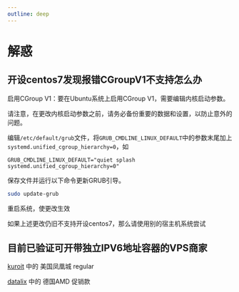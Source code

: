```yaml
---
outline: deep
---
```


# 解惑

## 开设centos7发现报错CGroupV1不支持怎么办

启用CGroup V1：要在Ubuntu系统上启用CGroup V1，需要编辑内核启动参数。

请注意，在更改内核启动参数之前，请务必备份重要的数据和设置，以防止意外的问题。

编辑```/etc/default/grub```文件，将```GRUB_CMDLINE_LINUX_DEFAULT```中的参数末尾加上```systemd.unified_cgroup_hierarchy=0```，如

```
GRUB_CMDLINE_LINUX_DEFAULT="quiet splash systemd.unified_cgroup_hierarchy=0"
```

保存文件并运行以下命令更新GRUB引导。

```bash
sudo update-grub
```

重启系统，使更改生效

如果上述更改仍旧不支持开设centos7，那么请使用别的宿主机系统尝试

## 目前已验证可开带独立IPV6地址容器的VPS商家

[kuroit](https://my.kuroit.com/aff.php?aff=5) 中的 美国凤凰城 regular

[datalix](https://t.me/vps_reviews/338) 中的 德国AMD 促销款